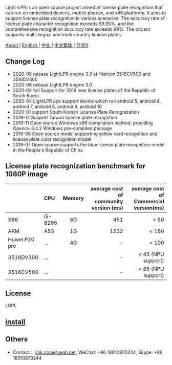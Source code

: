 Light-LPR is an open source project aimed at license plate recognition that can run on embedded devices, mobile phones, and x86 platforms. It aims to support license plate recognition in various scenarios. The accuracy rate of license plate character recognition exceeds 99.95%, and the comprehensive recognition accuracy rate exceeds 99%. The project supports multi-lingual and multi-country license plates.

 [ About ](README.md) | [ English ](en.md) | [ 中文 ](cn-zh.md) | [ 中文繁体 ](cn-tw.md)| [ 한국어 ](kr.md) 

## Change Log 
- 2020-08 release LightLPR engine 3.0 at Hisilcon 3516CV500 and 3516DV300
- 2020-06 release LightLPR engine 3.0
- 2020-04 full Support for 2019 new license plates of the Republic of South Korea
- 2020-04 LightLPR apk support device which run android 5, android 6, android 7, android 8, android 9, android 10 
- 2020-01 support South Korean License Plate Recognization
- 2019-12 Support Taiwan license plate recognition
- 2019-11 Open source Windows x86 compilation method, providing Opencv-3.4.2 Windows pre-compiled package
- 2019-08 Open source model supporting yellow card recognition and license plate color recognition model
- 2019-07 Open source supports the blue license plate recognition model in the People's Republic of China

## License plate recognization benchmark for 1080P image

|       | CPU     |  Memory  | average cost of community version (ms)   |  average cost of Commercial version(ms) |
| :-------- | :-----    | :----:  | ----:  | ----:  |
| X86  | i5-8265   |  8G    | 451 | < 50  |
| ARM  | A53       | 1G    | 1532| < 160 |
| Huwei P20 pro| ... | 4G | - |  < 100 |
| 3516DV300 | ... |  | - |  < 45 (NPU support) |
| 3516CV500 | ... |  | - | < 85 (NPU support) |

## License
LGPL

## [install](install_en.md)

## Others
- Contact： link.com@yeah.net, WeChat: +86 18010870244, Skype: +86 18010870244